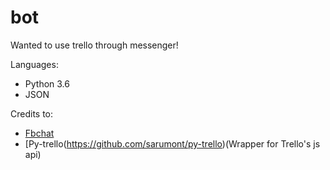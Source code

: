 # bot

Wanted to use trello through messenger! 

Languages: 
* Python 3.6
* JSON 

Credits to: 
* [Fbchat](https://github.com/carpedm20/fbchat)
* [Py-trello(https://github.com/sarumont/py-trello)(Wrapper for Trello's js api)
